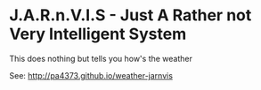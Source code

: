 # J.A.R.n.V.I.S - Just A Rather not Very Intelligent System 

This does nothing but tells you how's the weather

See: <http://pa4373.github.io/weather-jarnvis>
